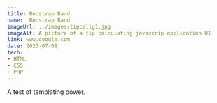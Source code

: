 ```yaml
---
title: Boostrap Band
name:  Boostrap Band
imageUrl: ../images/tipcallg1.jpg
imageAlt: A picture of a tip calculating javascrip application UI
link: www.google.com
date: 2023-07-08    
tech:
- HTML 
- CSS
- PHP
---
```

A test of templating power.